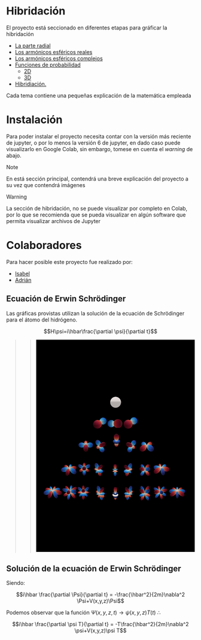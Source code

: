 # Hibridación
El proyecto está seccionado en diferentes etapas para gráficar la hibridación
 * [La parte radial](https://github.com/JoseAdrianRodriguezGonzalez/Hibridacion/tree/main/radial)
 * [Los armónicos esféricos reales](https://github.com/JoseAdrianRodriguezGonzalez/Hibridacion/tree/main/Real)
 * [Los armónicos esféricos complejos](https://github.com/JoseAdrianRodriguezGonzalez/Hibridacion/tree/main/spherical_complex)
 * [Funciones de probabilidad](https://github.com/JoseAdrianRodriguezGonzalez/Hibridacion/tree/main/wavefunction_Probability)
   - [2D](https://github.com/JoseAdrianRodriguezGonzalez/Hibridacion/tree/main/wavefunction_Probability/2D)
   - [3D](https://github.com/JoseAdrianRodriguezGonzalez/Hibridacion/tree/main/wavefunction_Probability/3D)
 * [Hibridiación.](https://github.com/JoseAdrianRodriguezGonzalez/Hibridacion/tree/main/hibridacion)

Cada tema contiene una pequeñas explicación de la matemática empleada
# Instalación
Para poder instalar el proyecto necesita contar con la versión más reciente de jupyter, o por lo menos la versión 6 de jupyter, en dado caso puede visualizarlo en Google Colab, sin embargo, tomese en cuenta el *warning* de abajo.

>[!NOTE]
>En está sección principal, contendrá una breve explicación del proyecto a su vez que contendrá imágenes

>[!WARNING]
>La sección de hibridación, no se puede visualizar por completo en Colab, por lo que se recomienda que se pueda visualizar en algún software que permita visualizar archivos de Jupyter

# Colaboradores

Para hacer posible este proyecto fue realizado por:

* [Isabel](https://github.com/Isa-Rocha31415)
* [Adrián](https://github.com/JoseAdrianRodriguezGonzalez)

 ## Ecuación de Erwin Schrödinger
 Las gráficas provistas utilizan la solución de la ecuación de Schrödinger para el átomo del hidrógeno.

 $$H\psi=i\hbar\frac{\partial \psi}{\partial t}$$

>>   ![Armónicos esféricos](https://github.com/JoseAdrianRodriguezGonzalez/Hibridacion/blob/main/assets/A4.png)
  
## Solución de la ecuación de Erwin Schrödinger
Siendo:

$$i\hbar \frac{\partial \Psi}{\partial t} = -\frac{\hbar^2}{2m}\nabla^2 \Psi+V(x,y,z)\Psi$$

Podemos observar que la función $\Psi(x,y,z,t)\rightarrow \psi(x,y,z)T(t)$
$\therefore$

$$i\hbar \frac{\partial \psi T}{\partial t} = -T\frac{\hbar^2}{2m}\nabla^2 \psi+V(x,y,z)\psi T$$